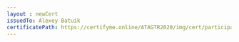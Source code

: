 ```yaml
--- 
layout : newCert 
issuedTo: Alexey Batuik 
certificatePath: https://certifyme.online/ATAGTR2020/img/cert/participant/AlexeyBatuik_607f1.png
--- 
```

